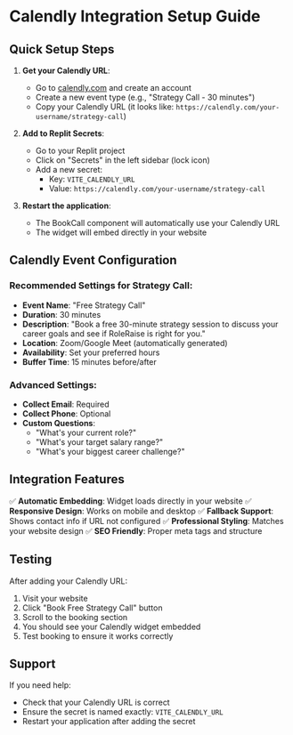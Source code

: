 # Calendly Integration Setup Guide

## Quick Setup Steps

1. **Get your Calendly URL**:
   - Go to [calendly.com](https://calendly.com) and create an account
   - Create a new event type (e.g., "Strategy Call - 30 minutes")
   - Copy your Calendly URL (it looks like: `https://calendly.com/your-username/strategy-call`)

2. **Add to Replit Secrets**:
   - Go to your Replit project
   - Click on "Secrets" in the left sidebar (lock icon)
   - Add a new secret:
     - Key: `VITE_CALENDLY_URL`
     - Value: `https://calendly.com/your-username/strategy-call`

3. **Restart the application**:
   - The BookCall component will automatically use your Calendly URL
   - The widget will embed directly in your website

## Calendly Event Configuration

### Recommended Settings for Strategy Call:
- **Event Name**: "Free Strategy Call"
- **Duration**: 30 minutes
- **Description**: "Book a free 30-minute strategy session to discuss your career goals and see if RoleRaise is right for you."
- **Location**: Zoom/Google Meet (automatically generated)
- **Availability**: Set your preferred hours
- **Buffer Time**: 15 minutes before/after

### Advanced Settings:
- **Collect Email**: Required
- **Collect Phone**: Optional
- **Custom Questions**: 
  - "What's your current role?"
  - "What's your target salary range?"
  - "What's your biggest career challenge?"

## Integration Features

✅ **Automatic Embedding**: Widget loads directly in your website
✅ **Responsive Design**: Works on mobile and desktop
✅ **Fallback Support**: Shows contact info if URL not configured
✅ **Professional Styling**: Matches your website design
✅ **SEO Friendly**: Proper meta tags and structure

## Testing

After adding your Calendly URL:
1. Visit your website
2. Click "Book Free Strategy Call" button
3. Scroll to the booking section
4. You should see your Calendly widget embedded
5. Test booking to ensure it works correctly

## Support

If you need help:
- Check that your Calendly URL is correct
- Ensure the secret is named exactly: `VITE_CALENDLY_URL`
- Restart your application after adding the secret